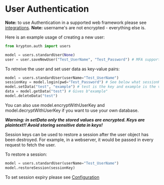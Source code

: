 # User Authentication

**Note:** to use Authentication in a supported web framework please see [integrations](README-INTEGRATIONS.md).
**Note:** username's are not encrypted - everything else is.

Here is an example usage of creating a new user:

```python
from krypton.auth import users

model = users.standardUser(None)
user = user.saveNewUser("Test_UserName", "Test_Password") # MFA support will be added soon
```

To retreive the user and set user data as key-value pairs:

```python
model = users.standardUser(userName="Test_UserName")
sessionKey = model.login(pwd="Test_Password") # See below what sessionKey is
model.setData("test", "example") # test is the key and example is the value
data = model.getData("test") # Gives b"example"
model.deleteData("test")
```

You can also use model.encryptWithUserKey and model.decryptWithUserKey if you want to use your own database.

***Warning: in setData only the stored values are encrypted. Keys are plaintext!! Avoid storing sensitive data in keys!***

Session keys can be used to restore a session after the user object has been destroyed.
For example, in a webserver, it would be passed in every request to fetch the user.

To restore a session:

```python
model = users.standardUser(userName="Test_UserName")
model.restoreSession(sessionKey)
```

To set session expiry please see [Configuration](README-CONFIGS.md)
